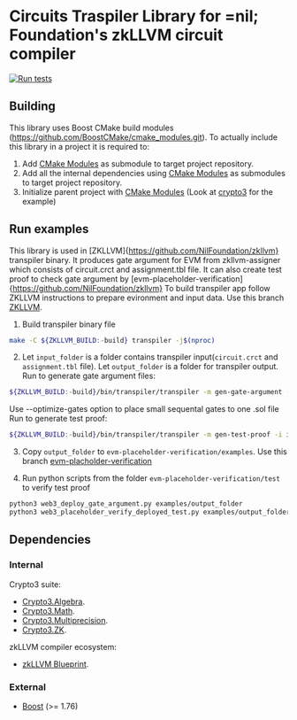 # Circuits Traspiler Library for =nil; Foundation's zkLLVM circuit compiler

[![Run tests](https://github.com/NilFoundation/zkllvm-transpiler/actions/workflows/run_tests.yml/badge.svg)](https://github.com/NilFoundation/zkllvm-transpiler/actions/workflows/run_tests.yml)

## Building

This library uses Boost CMake build modules (https://github.com/BoostCMake/cmake_modules.git).
To actually include this library in a project it is required to:

1. Add [CMake Modules](https://github.com/BoostCMake/cmake_modules.git) as submodule to target project repository.
2. Add all the internal dependencies using [CMake Modules](https://github.com/BoostCMake/cmake_modules.git) as submodules to target project repository.
3. Initialize parent project with [CMake Modules](https://github.com/BoostCMake/cmake_modules.git) (Look at [crypto3](https://github.com/nilfoundation/crypto3.git) for the example)

## Run examples
This library is used in [ZKLLVM]{https://github.com/NilFoundation/zkllvm} transpiler binary.
It produces gate argument for EVM from zkllvm-assigner which consists of circuit.crct and assignment.tbl file.
It can also create test proof to check gate argument by [evm-placeholder-verification]{https://github.com/NilFoundation/zkllvm}
To build transpiler app follow ZKLLVM instructions to prepare evironment and input data. Use this branch [ZKLLVM](https://github.com/NilFoundation/zkllvm/tree/64-add-optimize-option-to-transpiler-app).

1. Build transpiler binary file
```bash
make -C ${ZKLLVM_BUILD:-build} transpiler -j$(nproc) 
```
2. Let `input_folder` is a folder contains transpiler input(`circuit.crct` and `assignment.tbl` file). Let `output_folder` is a folder for transpiler output. Run to generate gate argument files:
```bash
${ZKLLVM_BUILD:-build}/bin/transpiler/transpiler -m gen-gate-argument -i input_folder -o output_folder
```
Use --optimize-gates option to place small sequental gates to one .sol file
Run to generate test proof:
```bash
${ZKLLVM_BUILD:-build}/bin/transpiler/transpiler -m gen-test-proof -i input_folder -o output_folder
```
3. Copy `output_folder` to `evm-placeholder-verification/examples`. Use this branch [evm-placholder-verification](https://github.com/NilFoundation/evm-placeholder-verification/tree/37-merge-33-and-17) 

4. Run python scripts from the folder `evm-placeholder-verification/test` to verify test proof
```bash
python3 web3_deploy_gate_argument.py examples/output_folder
python3 web3_placeholder_verify_deployed_test.py examples/output_folder
```
## Dependencies

### Internal

Crypto3 suite:

* [Crypto3.Algebra](https://github.com/nilfoundation/crypto3-algebra.git).
* [Crypto3.Math](https://github.com/nilfoundation/crypto3-math.git).
* [Crypto3.Multiprecision](https://github.com/nilfoundation/crypto3-multiprecision.git).
* [Crypto3.ZK](https://github.com/nilfoundation/crypto3-zk.git).

zkLLVM compiler ecosystem:

* [zkLLVM Blueprint](https://github.com/NilFoundation/zkllvm-blueprint.git).

### External
* [Boost](https://boost.org) (>= 1.76)